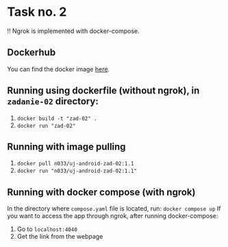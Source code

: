 # Task no. 2
!! Ngrok is implemented with docker-compose.

## Dockerhub
You can find the docker image [here](https://hub.docker.com/repository/docker/n033/uj-android-zad-02).

## Running using dockerfile (without ngrok), in `zadanie-02` directory:
1. `docker build -t "zad-02" .`
2. `docker run "zad-02"`
  
## Running with image pulling
1. `docker pull n033/uj-android-zad-02:1.1`
2. `docker run "n033/uj-android-zad-02:1.1"`

## Running with docker compose (with ngrok)
In the directory where `compose.yaml` file is located, run:
`docker compose up`
If you want to access the app through ngrok, after running docker-compose:
1. Go to `localhost:4040`
2. Get the link from the webpage


